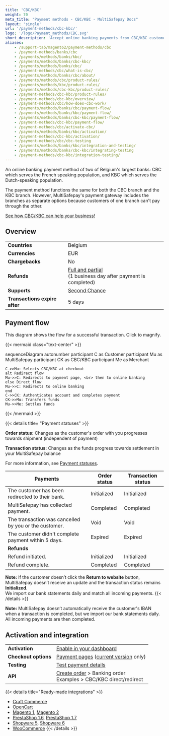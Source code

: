 ```yaml
---
title: 'CBC/KBC'
weight: 70
meta_title: "Payment methods - CBC/KBC - MultiSafepay Docs"
layout: 'single'
url: '/payment-methods/cbc-kbc/'
logo: '/logo/Payment_methods/CBC.svg'
short_description: 'Accept online banking payments from CBC/KBC customers in Belgium.'
aliases:
    - /support-tab/magento2/payment-methods/cbc
    - /payment-methods/banks/cbc
    - /payments/methods/banks/kbc/
    - /payments/methods/banks/cbc-kbc/
    - /payments/methods/banks/cbc/
    - /payment-methods/cbc/what-is-cbc/
    - /payments/methods/banks/cbc/about/
    - /payments/methods/cbc/product-rules/
    - /payments/methods/kbc/product-rules/
    - /payments/methods/cbc-kbc/product-rules/
    - /payment-methods/cbc-kbc/product-rules/
    - /payment-methods/cbc-kbc/overview/
    - /payment-methods/cbc/how-does-cbc-work/
    - /payments/methods/banks/cbc/payment-flow/
    - /payments/methods/banks/kbc/payment-flow/
    - /payments/methods/banks/cbc-kbc/payment-flow/
    - /payment-methods/cbc-kbc/payment-flow/
    - /payment-methods/cbc/activate-cbc/
    - /payments/methods/banks/kbc/activation/
    - /payment-methods/cbc-kbc/activation/
    - /payment-methods/cbc/cbc-testing
    - /payments/methods/banks/kbc/integration-and-testing/
    - /payments/methods/banks/cbc-kbc/integrating-testing
    - /payment-methods/cbc-kbc/integration-testing/
---
```

An online banking payment method of two of Belgium's largest banks: CBC which serves the French speaking population, and KBC which serves the Dutch-speaking population.

The payment method functions the same for both the CBC branch and the KBC branch. However, MultiSafepay's payment gateway includes the branches as separate options because customers of one branch can't pay through the other.

[See how CBC/KBC can help your business!](https://www.multisafepay.com/solutions/payment-methods/kbccbc)

## Overview

|   |   |   |
|---|---|---|
| **Countries**  | Belgium  | 
| **Currencies**  | EUR | 
| **Chargebacks**  | No | 
| **Refunds** | [Full and partial](/refunds/full-partial/) <br> (1 business day after payment is completed) |
| **Supports** | [Second Chance](/features/second-chance/) |
| **Transactions expire after** | 5 days  |

## Payment flow
This diagram shows the flow for a successful transaction. Click to magnify.

{{< mermaid class="text-center" >}}

sequenceDiagram
    autonumber
    participant C as Customer
    participant Mu as MultiSafepay
    participant CK as CBC/KBC
    participant Me as Merchant

    C->>Mu: Selects CBC/KBC at checkout
    alt Redirect flow
    Mu->>C: Redirects to payment page, <br> then to online banking
    else Direct flow
    Mu->>C: Redirects to online banking
    end
    C->>CK: Authenticates account and completes payment
    CK->>Mu: Transfers funds 
    Mu->>Me: Settles funds

{{< /mermaid >}}
&nbsp;  

{{< details title= "Payment statuses" >}}

**Order status:** Changes as the customer's order with you progresses towards shipment (independent of payment)

**Transaction status:** Changes as the funds progress towards settlement in your MultiSafepay balance

For more information, see [Payment statuses](/account/payment-statuses/).

| Payments | Order status | Transaction status |
|---|---|---|
| The customer has been redirected to their bank. | Initialized | Initialized |
| MultiSafepay has collected payment.| Completed | Completed |
| The transaction was cancelled by you or the customer. | Void   | Void   |
| The customer didn't complete payment within 5 days. | Expired | Expired |
|**Refunds**|||
| Refund initiated. | Initialized | Initialized |
| Refund complete. | Completed | Completed |

**Note:** If the customer doesn’t click the **Return to website** button, MultiSafepay doesn’t receive an update and the transaction status remains **Initialized**.  
We import our bank statements daily and match all incoming payments. 
{{< /details >}}

**Note:** MultiSafepay doesn’t automatically receive the customer's IBAN when a transaction is completed, but we import our bank statements daily. All incoming payments are then completed. 

## Activation and integration

| | |
|---|---|
| **Activation** | [Enable in your dashboard](/payments/activating-payment-methods/#enable-in-dashboard) |
| **Checkout options** | [Payment pages](/payment-pages/) ([current version](/payment-pages/activation/) only) |
| **Testing** | [Test payment details](/testing/test-payment-details/#banking-methods) |
| **API** | [Create order](https://docs-api.multisafepay.com/reference/createorder) > Banking order <br> Examples > CBC/KBC direct/redirect |

{{< details title="Ready-made integrations" >}} 
- [Craft Commerce](/craft-commerce/) 
- [OpenCart](/opencart/) 
- [Magento 1](/magento-1/), [Magento 2](/magento-2/) 
- [PrestaShop 1.6](/prestashop-1-6/), [PrestaShop 1.7](/prestashop-1-7/) 
- [Shopware 5](/shopware-5/), [Shopware 6](/shopware-6/) 
- [WooCommerce](/woo-commerce/) 
{{< /details >}}